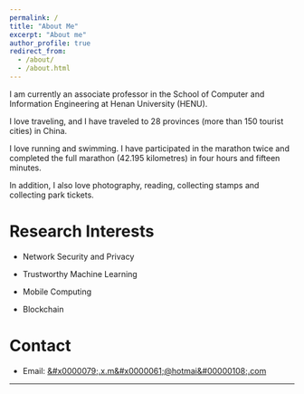 ```yaml
---
permalink: /
title: "About Me"
excerpt: "About me"
author_profile: true
redirect_from: 
  - /about/
  - /about.html
---
```


I am currently an associate professor in the School of Computer and Information Engineering at Henan University (HENU).

I love traveling, and I have traveled to 28 provinces (more than 150 tourist cities) in China. 

I love running and swimming. I have participated in the marathon twice and completed the full marathon (42.195 kilometres) in four hours and fifteen minutes.

In addition, I also love photography, reading, collecting stamps and collecting park tickets.


Research Interests
======
  
* Network Security and Privacy
  
* Trustworthy Machine Learning

* Mobile Computing

* Blockchain


Contact
======

* Email: <a alt="address" href="mailto:&#x0000079;&#x002e;&#00120;&#000046;&#x00006d;&#x0000061;&#x000040;&#x68;&#x00006f;&#116;&#0000109;&#97;&#0000105;&#00000108;&#00046;&#099;&#0111;&#000109;">&#x0000079;&#x002e;&#00120;&#000046;&#x00006d;&#x0000061;&#x000040;&#x68;&#x00006f;&#116;&#0000109;&#97;&#0000105;&#00000108;&#00046;&#099;&#0111;&#000109;</a>


---
